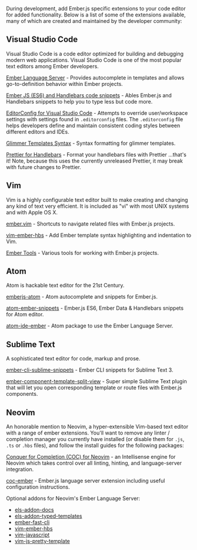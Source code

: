 During development, add Ember.js specific extensions to your code editor for added functionality. Below is a list of some of the extensions available, many of which are created and maintained by the developer community:  

## Visual Studio Code

Visual Studio Code is a code editor optimized for building and debugging modern web applications. Visual Studio Code is one of the most popular text editors among Ember developers.

[Ember Language Server](https://marketplace.visualstudio.com/items?itemName=EmberTooling.vscode-ember) - Provides autocomplete in templates and allows go-to-definition behavior within Ember projects.

[Ember JS (ES6) and Handlebars code snippets](https://marketplace.visualstudio.com/items?itemName=phanitejakomaravolu.EmberES6Snippets) - Ables Ember.js and Handlebars snippets to help you to type less but code more.

[EditorConfig for Visual Studio Code](https://marketplace.visualstudio.com/items?itemName=EditorConfig.EditorConfig) - Attempts to override user/workspace settings with settings found in `.editorconfig` files. The `.editorconfig` file helps developers define and maintain consistent coding styles between different editors and IDEs.

[Glimmer Templates Syntax](https://marketplace.visualstudio.com/items?itemName=lifeart.vscode-glimmer-syntax) - Syntax formatting for glimmer templates.

[Prettier for Handlebars](https://marketplace.visualstudio.com/items?itemName=Alonski.prettier-for-handlebars-vscode) - Format your handlebars files with Prettier ...that's it! Note, because this uses the currently unreleased Prettier, it may break with future changes to Prettier.

## Vim

Vim is a highly configurable text editor built to make creating and changing any kind of text very efficient. It is included as "vi" with most UNIX systems and with Apple OS X. 

[ember.vim](https://github.com/dsawardekar/ember.vim) - Shortcuts to navigate related files with Ember.js projects.

[vim-ember-hbs](https://github.com/joukevandermaas/vim-ember-hbs) - Add Ember template syntax highlighting and indentation to Vim.

[Ember Tools](https://github.com/AndrewRadev/ember_tools.vim) - Various tools for working with Ember.js projects.

## Atom

Atom is hackable text editor for the 21st Century.

[emberjs-atom](https://atom.io/packages/emberjs-atom) - Atom autocomplete and snippets for Ember.js.

[atom-ember-snippets](https://github.com/mattmcmanus/atom-ember-snippets) - Ember.js ES6, Ember Data & Handlebars snippets for Atom editor.

[atom-ide-ember](https://github.com/josa42/atom-ide-ember) - Atom package to use the Ember Language Server.

## Sublime Text

A sophisticated text editor for code, markup and prose.

[ember-cli-sublime-snippets](https://github.com/terminalvelocity/ember-cli-sublime-snippets) - Ember CLI snippets for Sublime Text 3.

[ember-component-template-split-view](https://github.com/mmitchellgarcia/ember-component-template-split-view) - Super simple Sublime Text plugin that will let you open corresponding template or route files with Ember.js components.

## Neovim

An honorable mention to Neovim, a hyper-extensible Vim-based text editor with a range of ember extensions. You'll want to remove any linter / completion manager you currently have installed (or disable them for `.js`, `.ts` or `.hbs` files), and follow the install guides for the following packages:

[Conquer for Completion (COC) for Neovim](https://github.com/neoclide/coc.nvim) -  an Intellisense engine for Neovim which takes control over all linting, hinting, and language-server integration.

[coc-ember](https://github.com/NullVoxPopuli/coc-ember) - Ember.js language server extension including useful configuration instructions.

Optional addons for Neovim's Ember Language Server:
- [els-addon-docs](https://github.com/lifeart/els-addon-docs)
- [els-addon-typed-templates](https://github.com/lifeart/els-addon-typed-templates)
- [ember-fast-cli](https://github.com/lifeart/ember-fast-cli)
- [vim-ember-hbs](https://github.com/joukevandermaas/vim-ember-hbs)
- [vim-javascript](https://github.com/pangloss/vim-javascript)
- [vim-js-pretty-template](https://github.com/Quramy/vim-js-pretty-template)
